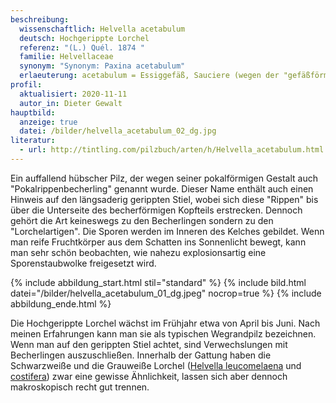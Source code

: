 ```yaml
---
beschreibung:
  wissenschaftlich: Helvella acetabulum
  deutsch: Hochgerippte Lorchel
  referenz: "(L.) Quél. 1874 "
  familie: Helvellaceae
  synonym: "Synonym: Paxina acetabulum"
  erlaeuterung: acetabulum = Essiggefäß, Sauciere (wegen der "gefäßförmigen Gestalt")
profil:
  aktualisiert: 2020-11-11
  autor_in: Dieter Gewalt
hauptbild:
  anzeige: true
  datei: /bilder/helvella_acetabulum_02_dg.jpg
literatur:
  - url: http://tintling.com/pilzbuch/arten/h/Helvella_acetabulum.html
---
```

Ein auffallend hübscher Pilz, der wegen seiner pokalförmigen Gestalt auch "Pokalrippenbecherling" genannt wurde. Dieser Name enthält auch einen Hinweis auf den längsaderig gerippten Stiel, wobei sich diese "Rippen" bis über die Unterseite des becherförmigen Kopfteils erstrecken. Dennoch gehört die Art keineswegs zu den Becherlingen sondern zu den "Lorchelartigen". Die Sporen werden im Inneren des Kelches gebildet. Wenn man reife Fruchtkörper aus dem Schatten ins Sonnenlicht bewegt, kann man sehr schön beobachten, wie nahezu explosionsartig eine Sporenstaubwolke freigesetzt wird.

{% include abbildung_start.html stil="standard" %}
{% include bild.html datei="/bilder/helvella_acetabulum_01_dg.jpeg" nocrop=true %}
{% include abbildung_ende.html %}

Die Hochgerippte Lorchel wächst im Frühjahr etwa von April bis Juni. Nach meinen Erfahrungen kann man sie als typischen Wegrandpilz bezeichnen. Wenn man auf den gerippten Stiel achtet, sind Verwechslungen mit Becherlingen auszuschließen. Innerhalb der Gattung haben die Schwarzweiße und die Grauweiße Lorchel ([Helvella leucomelaena](/pilze/helvella-leucomelaena-schwarzweiße-lorchel) und [costifera](/pilze/helvella-costifera-grauweiße-becherlorchel)) zwar eine gewisse Ähnlichkeit, lassen sich aber dennoch makroskopisch recht gut trennen.